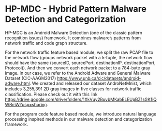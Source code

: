 # HP-MDC - Hybrid Pattern Malware Detection and Categorization
HP-MDC is an Android Malware Detection (one of the classic pattern recognition issues) framework. It combines malware’s patterns from network traffic and code graph structure.

For the network traffic feature based module, we split the raw PCAP file to the network flow (groups network packet with a 5-tuple, the network flow should have the same (sourceID, sourcePort, destinationIP, destinationPort, Protocol)). And then we convert each network packet to a 784-byte gray image.  In our case, we refer to the Android Adware and General Malware Dataset (CIC-AAGM2017) https://www.unb.ca/cic/datasets/android-adware.html. 
We created and released our dataset AndroNetMnist, which includes 3,255,391 2D gray images in five classes for network traﬀic classification. Please check out it with this link https://drive.google.com/drive/folders/1XkVuy2BuvbMKabELEUpBZ1sGK1iQWBmW?usp=sharing. 



For the program code feature based module, we introduce natural language processing inspired methods in our malware detection and categorization framework.
